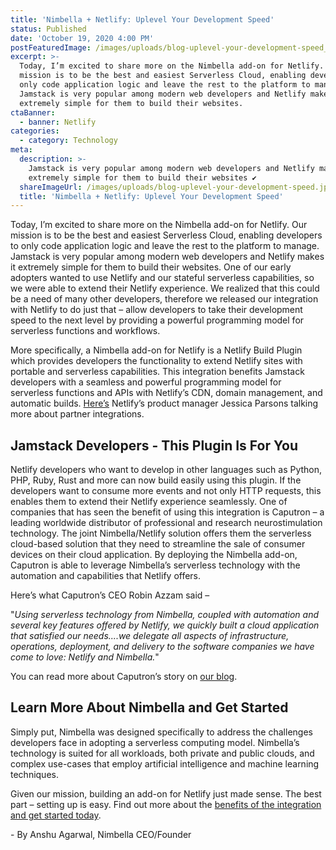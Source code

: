 ```yaml
---
title: 'Nimbella + Netlify: Uplevel Your Development Speed'
status: Published
date: 'October 19, 2020 4:00 PM'
postFeaturedImage: /images/uploads/blog-uplevel-your-development-speed_900.jpg
excerpt: >-
  Today, I’m excited to share more on the Nimbella add-on for Netlify. Our
  mission is to be the best and easiest Serverless Cloud, enabling developers to
  only code application logic and leave the rest to the platform to manage.
  Jamstack is very popular among modern web developers and Netlify makes it
  extremely simple for them to build their websites.
ctaBanner:
  - banner: Netlify
categories:
  - category: Technology
meta:
  description: >-
    Jamstack is very popular among modern web developers and Netlify makes it
    extremely simple for them to build their websites ✔
  shareImageUrl: /images/uploads/blog-uplevel-your-development-speed.jpg
  title: 'Nimbella + Netlify: Uplevel Your Development Speed'
---
```

Today, I’m excited to share more on the Nimbella add-on for Netlify. Our mission is to be the best and easiest Serverless Cloud, enabling developers to only code application logic and leave the rest to the platform to manage. Jamstack is very popular among modern web developers and Netlify makes it extremely simple for them to build their websites. One of our early adopters wanted to use Netlify and our stateful serverless capabilities, so we were able to extend their Netlify experience. We realized that this could be a need of many other developers, therefore we released our integration with Netlify to do just that – allow developers to take their development speed to the next level by providing a powerful programming model for serverless functions and workflows.  

More specifically, a Nimbella add-on for Netlify is a Netlify Build Plugin which provides developers the functionality to extend Netlify sites with portable and serverless capabilities. This integration benefits Jamstack developers with a seamless and powerful programming model for serverless functions and APIs with Netlify’s CDN, domain management, and automatic builds. [Here’s](https://www.youtube.com/watch?v=U_JPafSqkaE) Netlify’s product manager Jessica Parsons talking more about partner integrations. 

## Jamstack Developers - This Plugin Is For You 

Netlify developers who want to develop in other languages such as Python, PHP, Ruby, Rust and more can now build easily using this plugin. If the developers want to consume more events and not only HTTP requests, this enables them to extend their Netlify experience seamlessly. One of companies that has seen the benefit of using this integration is Caputron – a leading worldwide distributor of professional and research neurostimulation technology. The joint Nimbella/Netlify solution offers them the serverless cloud-based solution that they need to streamline the sale of consumer devices on their cloud application. By deploying the Nimbella add-on, Caputron is able to leverage Nimbella’s serverless technology with the automation and capabilities that Netlify offers.

Here’s what Caputron’s CEO Robin Azzam said –

"_Using serverless technology from Nimbella, coupled with automation and several key features offered by Netlify, we quickly built a cloud application that satisfied our needs....we delegate all aspects of infrastructure, operations, deployment, and delivery to the software companies we have come to love: Netlify and Nimbella._"

You can read more about Caputron’s story on [our blog](https://nimbella.com/blog/how-we-learned-to-jamstack-our-caputron-story). 

## Learn More About Nimbella and Get Started 

Simply put, Nimbella was designed specifically to address the challenges developers face in adopting a serverless computing model. Nimbella’s technology is suited for all workloads, both private and public clouds, and complex use-cases that employ artificial intelligence and machine learning techniques. 

Given our mission, building an add-on for Netlify just made sense. The best part – setting up is easy. Find out more about the [benefits of the integration and get started today](https://nimbella.com/integrations/netlify). 

\- By Anshu Agarwal, Nimbella CEO/Founder

